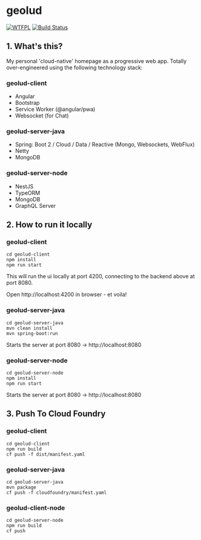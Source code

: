 # geolud

[![WTFPL](https://img.shields.io/badge/license-WTFPL-blue.svg)](http://www.wtfpl.net/txt/copying)
[![Build Status](https://travis-ci.org/fischermatte/geolud.svg?branch=master)](https://travis-ci.org/fischermatte/geolud) 

## 1. What's this?

My personal 'cloud-native' homepage as a progressive web app. Totally over-engineered using the following technology stack:

### geolud-client
- Angular
- Bootstrap 
- Service Worker (@angular/pwa)
- Websocket (for Chat)

### geolud-server-java
- Spring: Boot 2 / Cloud / Data / Reactive (Mongo, Websockets, WebFlux)
- Netty
- MongoDB

### geolud-server-node
- NestJS
- TypeORM 
- MongoDB
- GraphQL Server 

## 2. How to run it locally

### geolud-client

    cd geolud-client
    npm install
    npm run start
    
This will run the ui locally at port 4200, connecting to the backend above at port 8080. 

Open http://localhost:4200 in browser - et voila!

### geolud-server-java

    cd geolud-server-java
    mvn clean install
    mvn spring-boot:run
    
Starts the server at port 8080 -> http://localhost:8080

### geolud-server-node

    cd geolud-server-node
    npm install
    npm run start
    
Starts the server at port 8080 -> http://localhost:8080


## 3. Push To Cloud Foundry

### geolud-client

    cd geolud-client
    npm run build
    cf push -f dist/manifest.yaml
    
### geolud-server-java

    cd geolud-server-java
    mvn package
    cf push -f cloudfoundry/manifest.yaml
    
### geolud-client-node

    cd geolud-server-node
    npm run build
    cf push
